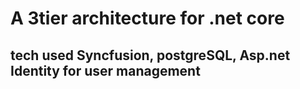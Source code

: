 #  A 3tier architecture for .net core
## tech used Syncfusion, postgreSQL, Asp.net Identity for user management

